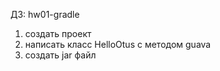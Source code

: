 ДЗ: hw01-gradle<br>
1. создать проект
2. написать класс HelloOtus с методом guava
3. создать jar файл
